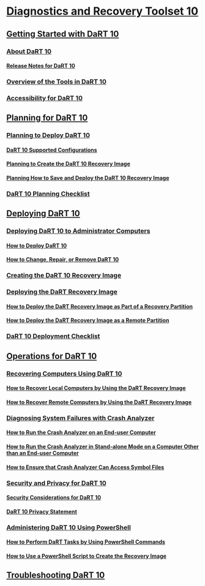 # [Diagnostics and Recovery Toolset 10](index.md)
## [Getting Started with DaRT 10](getting-started-with-dart-10.md)
### [About DaRT 10](about-dart-10.md)
#### [Release Notes for DaRT 10](release-notes-for-dart-10.md)
### [Overview of the Tools in DaRT 10](overview-of-the-tools-in-dart-10.md)
### [Accessibility for DaRT 10](accessibility-for-dart-10.md)
## [Planning for DaRT 10](planning-for-dart-10.md)
### [Planning to Deploy DaRT 10](planning-to-deploy-dart-10.md)
#### [DaRT 10 Supported Configurations](dart-10-supported-configurations.md)
#### [Planning to Create the DaRT 10 Recovery Image](planning-to-create-the-dart-10-recovery-image.md)
#### [Planning How to Save and Deploy the DaRT 10 Recovery Image](planning-how-to-save-and-deploy-the-dart-10-recovery-image.md)
### [DaRT 10 Planning Checklist](dart-10-planning-checklist.md)
## [Deploying DaRT 10](deploying-dart-10.md)
### [Deploying DaRT 10 to Administrator Computers](deploying-dart-10-to-administrator-computers.md)
#### [How to Deploy DaRT 10](how-to-deploy-dart-10.md)
#### [How to Change, Repair, or Remove DaRT 10](how-to-change-repair-or-remove-dart-10.md)
### [Creating the DaRT 10 Recovery Image](creating-the-dart-10-recovery-image.md)
### [Deploying the DaRT Recovery Image](deploying-the-dart-recovery-image-dart-10.md)
#### [How to Deploy the DaRT Recovery Image as Part of a Recovery Partition](how-to-deploy-the-dart-recovery-image-as-part-of-a-recovery-partition-dart-10.md)
#### [How to Deploy the DaRT Recovery Image as a Remote Partition](how-to-deploy-the-dart-recovery-image-as-a-remote-partition-dart-10.md)
### [DaRT 10 Deployment Checklist](dart-10-deployment-checklist.md)
## [Operations for DaRT 10](operations-for-dart-10.md)
### [Recovering Computers Using DaRT 10](recovering-computers-using-dart-10.md)
#### [How to Recover Local Computers by Using the DaRT Recovery Image](how-to-recover-local-computers-by-using-the-dart-recovery-image-dart-10.md)
#### [How to Recover Remote Computers by Using the DaRT Recovery Image](how-to-recover-remote-computers-by-using-the-dart-recovery-image-dart-10.md)
### [Diagnosing System Failures with Crash Analyzer](diagnosing-system-failures-with-crash-analyzer-dart-10.md)
#### [How to Run the Crash Analyzer on an End-user Computer](how-to-run-the-crash-analyzer-on-an-end-user-computer-dart-10.md)
#### [How to Run the Crash Analyzer in Stand-alone Mode on a Computer Other than an End-user Computer](how-to-run-the-crash-analyzer-in-stand-alone-mode-on-a-computer-other-than-an-end-user-computer-dart-10.md)
#### [How to Ensure that Crash Analyzer Can Access Symbol Files](how-to-ensure-that-crash-analyzer-can-access-symbol-files-dart-10.md)
### [Security and Privacy for DaRT 10](security-and-privacy-for-dart-10.md)
#### [Security Considerations for DaRT 10](security-considerations-for-dart-10.md)
#### [DaRT 10 Privacy Statement](dart-10-privacy-statement.md)
### [Administering DaRT 10 Using PowerShell](administering-dart-10-using-powershell.md)
#### [How to Perform DaRT Tasks by Using PowerShell Commands](how-to-perform-dart-tasks-by-using-powershell-commands-dart-10.md)
#### [How to Use a PowerShell Script to Create the Recovery Image](how-to-use-a-powershell-script-to-create-the-recovery-image-dart-10.md)
## [Troubleshooting DaRT 10](troubleshooting-dart-10.md)
